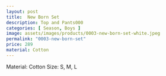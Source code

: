 ```yaml
---
layout: post
title:  New Born Set
description: Top and Pants000
categories: [ Season, Boys ]
image: assets/images/products/0003-new-born-set-white.jpeg
permalink: "0003-new-born-set"
price: 289
material: Cotton
---
```


Material: Cotton
Size: S, M, L